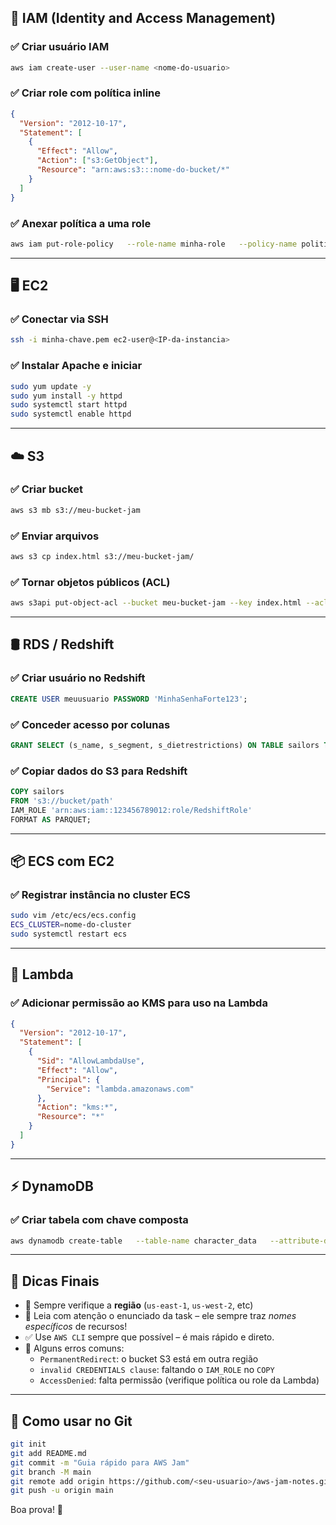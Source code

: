 ## 🔐 IAM (Identity and Access Management)

### ✅ Criar usuário IAM
```bash
aws iam create-user --user-name <nome-do-usuario>
```

### ✅ Criar role com política inline
```json
{
  "Version": "2012-10-17",
  "Statement": [
    {
      "Effect": "Allow",
      "Action": ["s3:GetObject"],
      "Resource": "arn:aws:s3:::nome-do-bucket/*"
    }
  ]
}
```

### ✅ Anexar política a uma role
```bash
aws iam put-role-policy   --role-name minha-role   --policy-name politica-s3   --policy-document file://policy.json
```

---

## 🖥️ EC2

### ✅ Conectar via SSH
```bash
ssh -i minha-chave.pem ec2-user@<IP-da-instancia>
```

### ✅ Instalar Apache e iniciar
```bash
sudo yum update -y
sudo yum install -y httpd
sudo systemctl start httpd
sudo systemctl enable httpd
```

---

## ☁️ S3

### ✅ Criar bucket
```bash
aws s3 mb s3://meu-bucket-jam
```

### ✅ Enviar arquivos
```bash
aws s3 cp index.html s3://meu-bucket-jam/
```

### ✅ Tornar objetos públicos (ACL)
```bash
aws s3api put-object-acl --bucket meu-bucket-jam --key index.html --acl public-read
```

---

## 🛢️ RDS / Redshift

### ✅ Criar usuário no Redshift
```sql
CREATE USER meuusuario PASSWORD 'MinhaSenhaForte123';
```

### ✅ Conceder acesso por colunas
```sql
GRANT SELECT (s_name, s_segment, s_dietrestrictions) ON TABLE sailors TO crew;
```

### ✅ Copiar dados do S3 para Redshift
```sql
COPY sailors
FROM 's3://bucket/path'
IAM_ROLE 'arn:aws:iam::123456789012:role/RedshiftRole'
FORMAT AS PARQUET;
```

---

## 📦 ECS com EC2

### ✅ Registrar instância no cluster ECS
```bash
sudo vim /etc/ecs/ecs.config
ECS_CLUSTER=nome-do-cluster
sudo systemctl restart ecs
```

---

## 🧬 Lambda

### ✅ Adicionar permissão ao KMS para uso na Lambda
```json
{
  "Version": "2012-10-17",
  "Statement": [
    {
      "Sid": "AllowLambdaUse",
      "Effect": "Allow",
      "Principal": {
        "Service": "lambda.amazonaws.com"
      },
      "Action": "kms:*",
      "Resource": "*"
    }
  ]
}
```

---

## ⚡ DynamoDB

### ✅ Criar tabela com chave composta
```bash
aws dynamodb create-table   --table-name character_data   --attribute-definitions AttributeName=id,AttributeType=S AttributeName=username,AttributeType=S   --key-schema AttributeName=id,KeyType=HASH AttributeName=username,KeyType=RANGE   --billing-mode PROVISIONED   --provisioned-throughput ReadCapacityUnits=5,WriteCapacityUnits=5
```

---

## 🧪 Dicas Finais

- 📍 Sempre verifique a **região** (`us-east-1`, `us-west-2`, etc)
- 📍 Leia com atenção o enunciado da task – ele sempre traz *nomes específicos* de recursos!
- ✅ Use `AWS CLI` sempre que possível – é mais rápido e direto.
- 🚨 Alguns erros comuns:
  - `PermanentRedirect`: o bucket S3 está em outra região
  - `invalid CREDENTIALS clause`: faltando o `IAM_ROLE` no `COPY`
  - `AccessDenied`: falta permissão (verifique política ou role da Lambda)

---

## 📂 Como usar no Git

```bash
git init
git add README.md
git commit -m "Guia rápido para AWS Jam"
git branch -M main
git remote add origin https://github.com/<seu-usuario>/aws-jam-notes.git
git push -u origin main
```

Boa prova! 🚀
